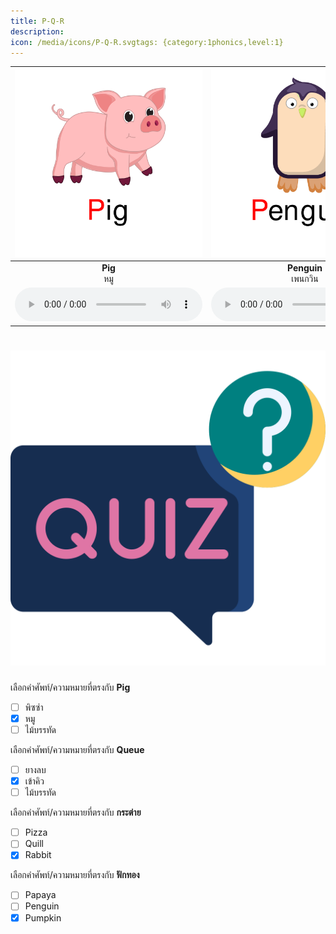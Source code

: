 ```yaml
---
title: P-Q-R
description: 
icon: /media/icons/P-Q-R.svgtags: {category:1phonics,level:1}
---
```

<div class="carrousel">


|![](/media/img/P-Q-R/Pig.svg)|![](/media/img/P-Q-R/Penguin.svg)|![](/media/img/P-Q-R/Papaya.svg)|![](/media/img/P-Q-R/Pumpkin.svg)|![](/media/img/P-Q-R/Pizza.svg)|![](/media/img/P-Q-R/Queue.svg)|![](/media/img/P-Q-R/Queen.svg)|![](/media/img/P-Q-R/Question.svg)|![](/media/img/P-Q-R/Quarter.svg)|![](/media/img/P-Q-R/Quill.svg)|![](/media/img/P-Q-R/Rain.svg)|![](/media/img/P-Q-R/Rainbow.svg)|![](/media/img/P-Q-R/Rabbit.svg)|![](/media/img/P-Q-R/Rubber.svg)|![](/media/img/P-Q-R/Ruler.svg)|
| :----: | :----: | :----: | :----: | :----: | :----: | :----: | :----: | :----: | :----: | :----: | :----: | :----: | :----: | :----: |
|**Pig**<br>หมู|**Penguin**<br>เพนกวิน|**Papaya**<br>มะละกอ|**Pumpkin**<br>ฟักทอง|**Pizza**<br>พิซซ่า|**Queue**<br>เข้าคิว|**Queen**<br>ควีน|**Question**<br>คําถาม|**Quarter**<br>หนึ่งส่วนสี่|**Quill**<br>ขนนก|**Rain**<br>ฝน|**Rainbow**<br>รุ้ง|**Rabbit**<br>กระต่าย|**Rubber**<br>ยางลบ|**Ruler**<br>ไม้บรรทัด|
|![](/media/audio/Pig.mp3)|![](/media/audio/Penguin.mp3)|![](/media/audio/Papaya.mp3)|![](/media/audio/Pumpkin.mp3)|![](/media/audio/Pizza.mp3)|![](/media/audio/Queue.mp3)|![](/media/audio/Queen.mp3)|![](/media/audio/Question.mp3)|![](/media/audio/Quarter.mp3)|![](/media/audio/Quill.mp3)|![](/media/audio/Rain.mp3)|![](/media/audio/Rainbow.mp3)|![](/media/audio/Rabbit.mp3)|![](/media/audio/Rubber.mp3)|![](/media/audio/Ruler.mp3)|

</div>



# ![icon](/media/icons/quiz.svg) 


 เลือกคำศัพท์/ความหมายที่ตรงกับ **Pig**
 - [ ] พิซซ่า
 - [x] หมู
 - [ ] ไม้บรรทัด

 เลือกคำศัพท์/ความหมายที่ตรงกับ **Queue**
 - [ ] ยางลบ
 - [x] เข้าคิว
 - [ ] ไม้บรรทัด

 เลือกคำศัพท์/ความหมายที่ตรงกับ **กระต่าย**
 - [ ] Pizza
 - [ ] Quill
 - [x] Rabbit

 เลือกคำศัพท์/ความหมายที่ตรงกับ **ฟักทอง**
 - [ ] Papaya
 - [ ] Penguin
 - [x] Pumpkin
